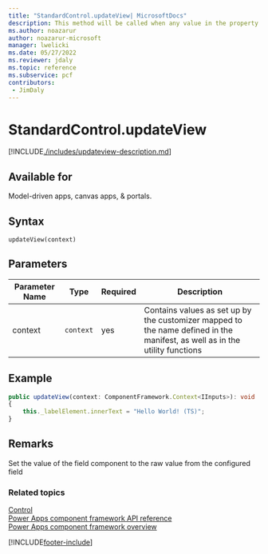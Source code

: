 ```yaml
---
title: "StandardControl.updateView| MicrosoftDocs"
description: This method will be called when any value in the property bag has changed. 
ms.author: noazarur
author: noazarur-microsoft
manager: lwelicki
ms.date: 05/27/2022
ms.reviewer: jdaly
ms.topic: reference
ms.subservice: pcf
contributors:
 - JimDaly
---
```

# StandardControl.updateView

[!INCLUDE[./includes/updateview-description.md](./includes/updateview-description.md)]

## Available for 

Model-driven apps, canvas apps, & portals.

## Syntax

`updateView(context)`

## Parameters

| Parameter Name|Type|Required|Description|
| ------------- |----|--------|-----------|
|context|`context`|yes|Contains values as set up by the customizer mapped to the name defined in the manifest, as well as in the utility functions|

## Example

```TypeScript
public updateView(context: ComponentFramework.Context<IInputs>): void
{
    this._labelElement.innerText = "Hello World! (TS)";
}
```

## Remarks

Set the value of the field component to the raw value from the configured field


### Related topics

[Control](../control.md)<br/>
[Power Apps component framework API reference](../../reference/index.md)<br/>
[Power Apps component framework overview](../../overview.md)


[!INCLUDE[footer-include](../../../../includes/footer-banner.md)]